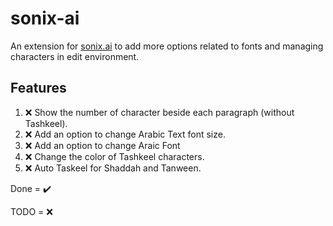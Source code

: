 # sonix-ai
An extension for [sonix.ai](https://sonix.ai) to add more options related to fonts and managing characters in edit environment.

## Features
1. ❌ Show the number of character beside each paragraph (without Tashkeel).
2. ❌ Add an option to change Arabic Text font size.
3. ❌ Add an option to change Araic Font
4. ❌ Change the color of Tashkeel characters.
5. ❌ Auto Taskeel for Shaddah and Tanween.

Done = ✔️

TODO = ❌

